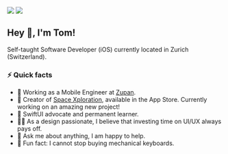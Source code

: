 <!-- HEADER -->
[![](https://img.shields.io/badge/LinkedIn-%230077B5.svg?&style=flat&logo=linkedin&logoColor=white)][LinkedIn]
[![](https://img.shields.io/badge/Twitter-%231DA1F2.svg?&style=flat&logo=twitter&logoColor=white)][Twitter]




<!-- BODY -->
## Hey 👋, I'm Tom!
Self-taught Software Developer (iOS) currently located in Zurich (Switzerland).


### ⚡️ Quick facts
- 🚀 Working as a Mobile Engineer at [Zupan][Zupan].
- 📱 Creator of [Space Xploration][SpaceXploration], available in the App Store. Currently working on an amazing new project!
- 🌱 SwiftUI advocate and permanent learner.
- 👨‍🎨 As a design passionate, I believe that investing time on UI/UX always pays off.
- 💬 Ask me about anything, I am happy to help.
- 🤪 Fun fact: I cannot stop buying mechanical keyboards.




<!-- FOOTER -->
<!-- Temporary links -->
[RWiOSBootcamp]: https://www.raywenderlich.com/10408731-rw-bootcamp
[SpaceXploration]: https://apps.apple.com/app/space-xploration/id1530580909
[Zupan]: https://zupan.ai/


<!-- Permanent links -->
[Website]: https://www.thebitsfactory.com
[LinkedIn]: https://www.linkedin.com/in/TomEstelrich
[Twitter]: https://twitter.com/TomEstelrich
